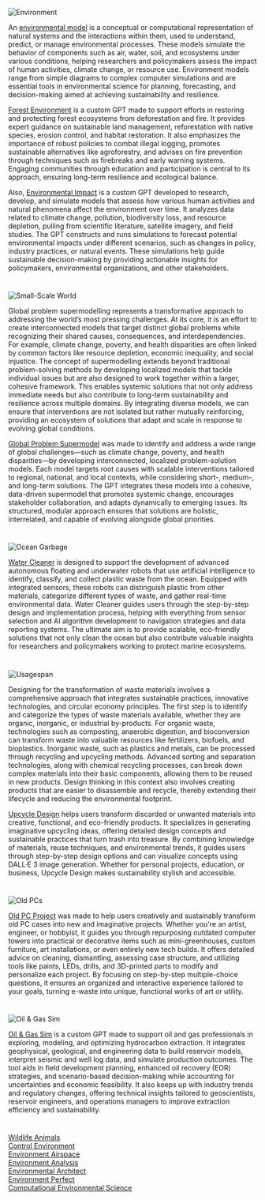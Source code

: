 ![Environment](https://github.com/user-attachments/assets/d7750eb0-377e-4c81-8923-16b7829675f4)

An [environmental model](https://chatgpt.com/g/g-675e5454a434819187f30d5f19ee80e7-environmental-model) is a conceptual or computational representation of natural systems and the interactions within them, used to understand, predict, or manage environmental processes. These models simulate the behavior of components such as air, water, soil, and ecosystems under various conditions, helping researchers and policymakers assess the impact of human activities, climate change, or resource use. Environment models range from simple diagrams to complex computer simulations and are essential tools in environmental science for planning, forecasting, and decision-making aimed at achieving sustainability and resilience.

[Forest Environment](https://chatgpt.com/g/g-677297404c9081918647cf537cc54e0d-forest-environment) is a custom GPT made to support efforts in restoring and protecting forest ecosystems from deforestation and fire. It provides expert guidance on sustainable land management, reforestation with native species, erosion control, and habitat restoration. It also emphasizes the importance of robust policies to combat illegal logging, promotes sustainable alternatives like agroforestry, and advises on fire prevention through techniques such as firebreaks and early warning systems. Engaging communities through education and participation is central to its approach, ensuring long-term resilience and ecological balance.

Also, [Environmental Impact](https://chatgpt.com/g/g-67737309073c8191a10ea735bc79f492-environmental-impact) is a custom GPT developed to research, develop, and simulate models that assess how various human activities and natural phenomena affect the environment over time. It analyzes data related to climate change, pollution, biodiversity loss, and resource depletion, pulling from scientific literature, satellite imagery, and field studies. The GPT constructs and runs simulations to forecast potential environmental impacts under different scenarios, such as changes in policy, industry practices, or natural events. These simulations help guide sustainable decision-making by providing actionable insights for policymakers, environmental organizations, and other stakeholders.

#

![Small-Scale World](https://github.com/user-attachments/assets/167158d6-6083-498f-af88-bd4046a8aedd)

Global problem supermodelling represents a transformative approach to addressing the world’s most pressing challenges. At its core, it is an effort to create interconnected models that target distinct global problems while recognizing their shared causes, consequences, and interdependencies. For example, climate change, poverty, and health disparities are often linked by common factors like resource depletion, economic inequality, and social injustice. The concept of supermodelling extends beyond traditional problem-solving methods by developing localized models that tackle individual issues but are also designed to work together within a larger, cohesive framework. This enables systemic solutions that not only address immediate needs but also contribute to long-term sustainability and resilience across multiple domains. By integrating diverse models, we can ensure that interventions are not isolated but rather mutually reinforcing, providing an ecosystem of solutions that adapt and scale in response to evolving global conditions.

[Global Problem Supermodel](https://chatgpt.com/g/g-67afa13ef3108191a6340564b40cf1fa-global-problem-supermodel) was made to identify and address a wide range of global challenges—such as climate change, poverty, and health disparities—by developing interconnected, localized problem-solution models. Each model targets root causes with scalable interventions tailored to regional, national, and local contexts, while considering short-, medium-, and long-term solutions. The GPT integrates these models into a cohesive, data-driven supermodel that promotes systemic change, encourages stakeholder collaboration, and adapts dynamically to emerging issues. Its structured, modular approach ensures that solutions are holistic, interrelated, and capable of evolving alongside global priorities.

#

![Ocean Garbage](https://github.com/user-attachments/assets/4da0bea3-bee8-418e-9fe4-f9f38c24fbee)

[Water Cleaner](https://chatgpt.com/g/g-67700e813d6481918f3f2c597d59c692-water-cleaner) is designed to support the development of advanced autonomous floating and underwater robots that use artificial intelligence to identify, classify, and collect plastic waste from the ocean. Equipped with integrated sensors, these robots can distinguish plastic from other materials, categorize different types of waste, and gather real-time environmental data. Water Cleaner guides users through the step-by-step design and implementation process, helping with everything from sensor selection and AI algorithm development to navigation strategies and data reporting systems. The ultimate aim is to provide scalable, eco-friendly solutions that not only clean the ocean but also contribute valuable insights for researchers and policymakers working to protect marine ecosystems.

#

![Usagespan](https://github.com/user-attachments/assets/34d73478-7daf-41c6-bd3a-ec6484ec3e07)

Designing for the transformation of waste materials involves a comprehensive approach that integrates sustainable practices, innovative technologies, and circular economy principles. The first step is to identify and categorize the types of waste materials available, whether they are organic, inorganic, or industrial by-products. For organic waste, technologies such as composting, anaerobic digestion, and bioconversion can transform waste into valuable resources like fertilizers, biofuels, and bioplastics. Inorganic waste, such as plastics and metals, can be processed through recycling and upcycling methods. Advanced sorting and separation technologies, along with chemical recycling processes, can break down complex materials into their basic components, allowing them to be reused in new products. Design thinking in this context also involves creating products that are easier to disassemble and recycle, thereby extending their lifecycle and reducing the environmental footprint.

[Upcycle Design](https://chatgpt.com/g/g-u9gqJMQTT-upcycle-design) helps users transform discarded or unwanted materials into creative, functional, and eco-friendly products. It specializes in generating imaginative upcycling ideas, offering detailed design concepts and sustainable practices that turn trash into treasure. By combining knowledge of materials, reuse techniques, and environmental trends, it guides users through step-by-step design options and can visualize concepts using DALL·E 3 image generation. Whether for personal projects, education, or business, Upcycle Design makes sustainability stylish and accessible.

#

![Old PCs](https://github.com/user-attachments/assets/32a00abc-23bb-4193-8d13-94d2bdb01cd0)

[Old PC Project](https://chatgpt.com/g/g-6772720d3a2081919c55ff5b808c67bc-old-pc-project) was made to help users creatively and sustainably transform old PC cases into new and imaginative projects. Whether you're an artist, engineer, or hobbyist, it guides you through repurposing outdated computer towers into practical or decorative items such as mini-greenhouses, custom furniture, art installations, or even entirely new tech builds. It offers detailed advice on cleaning, dismantling, assessing case structure, and utilizing tools like paints, LEDs, drills, and 3D-printed parts to modify and personalize each project. By focusing on step-by-step multiple-choice questions, it ensures an organized and interactive experience tailored to your goals, turning e-waste into unique, functional works of art or utility.

#

![Oil & Gas Sim](https://github.com/user-attachments/assets/51f0cabe-4837-4d22-b06e-dbf1e321edcb)

[Oil & Gas Sim]() is a custom GPT made to support oil and gas professionals in exploring, modeling, and optimizing hydrocarbon extraction. It integrates geophysical, geological, and engineering data to build reservoir models, interpret seismic and well log data, and simulate production outcomes. The tool aids in field development planning, enhanced oil recovery (EOR) strategies, and scenario-based decision-making while accounting for uncertainties and economic feasibility. It also keeps up with industry trends and regulatory changes, offering technical insights tailored to geoscientists, reservoir engineers, and operations managers to improve extraction efficiency and sustainability. 

#

[Wildlife Animals](https://github.com/sourceduty/Wildlife_Animals)
<br>
[Control Environment](https://chatgpt.com/g/g-678e706de7208191a42e3678b7c78083-control-environment)
<br>
[Environment Airspace](https://chatgpt.com/g/g-683b877eb8988191977ad48a90f03f6b-environment-airspace)
<br>
[Environment Analysis](https://chatgpt.com/g/g-685db4012fe88191bf27203c0e77a2cd-environment-analysis)
<br>
[Environmental Architect](https://chatgpt.com/g/g-685f840c392081918d4ab23fb75ef6d6-environmental-architect)
<br>
[Environment Perfect](https://chatgpt.com/g/g-6862222e4c408191a3b866c8cca04410-environment-perfect)
<br>
[Computational Environmental Science](https://chatgpt.com/g/g-p9LtBM7zP-computational-environmental-science)
